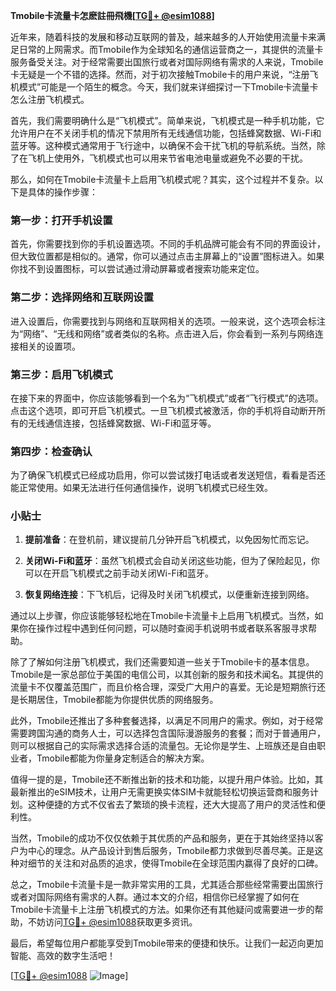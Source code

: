 **Tmobile卡流量卡怎麽註冊飛機[[TG💪+ @esim1088](https://t.me/s/esim1088)]**

近年来，随着科技的发展和移动互联网的普及，越来越多的人开始使用流量卡来满足日常的上网需求。而Tmobile作为全球知名的通信运营商之一，其提供的流量卡服务备受关注。对于经常需要出国旅行或者对国际网络有需求的人来说，Tmobile卡无疑是一个不错的选择。然而，对于初次接触Tmobile卡的用户来说，“注册飞机模式”可能是一个陌生的概念。今天，我们就来详细探讨一下Tmobile卡流量卡怎么注册飞机模式。

首先，我们需要明确什么是“飞机模式”。简单来说，飞机模式是一种手机功能，它允许用户在不关闭手机的情况下禁用所有无线通信功能，包括蜂窝数据、Wi-Fi和蓝牙等。这种模式通常用于飞行途中，以确保不会干扰飞机的导航系统。当然，除了在飞机上使用外，飞机模式也可以用来节省电池电量或避免不必要的干扰。

那么，如何在Tmobile卡流量卡上启用飞机模式呢？其实，这个过程并不复杂。以下是具体的操作步骤：

### 第一步：打开手机设置

首先，你需要找到你的手机设置选项。不同的手机品牌可能会有不同的界面设计，但大致位置都是相似的。通常，你可以通过点击主屏幕上的“设置”图标进入。如果你找不到设置图标，可以尝试通过滑动屏幕或者搜索功能来定位。

### 第二步：选择网络和互联网设置

进入设置后，你需要找到与网络和互联网相关的选项。一般来说，这个选项会标注为“网络”、“无线和网络”或者类似的名称。点击进入后，你会看到一系列与网络连接相关的设置项。

### 第三步：启用飞机模式

在接下来的界面中，你应该能够看到一个名为“飞机模式”或者“飞行模式”的选项。点击这个选项，即可开启飞机模式。一旦飞机模式被激活，你的手机将自动断开所有的无线通信连接，包括蜂窝数据、Wi-Fi和蓝牙等。

### 第四步：检查确认

为了确保飞机模式已经成功启用，你可以尝试拨打电话或者发送短信，看看是否还能正常使用。如果无法进行任何通信操作，说明飞机模式已经生效。

### 小贴士

1. **提前准备**：在登机前，建议提前几分钟开启飞机模式，以免因匆忙而忘记。
   
2. **关闭Wi-Fi和蓝牙**：虽然飞机模式会自动关闭这些功能，但为了保险起见，你可以在开启飞机模式之前手动关闭Wi-Fi和蓝牙。

3. **恢复网络连接**：下飞机后，记得及时关闭飞机模式，以便重新连接到网络。

通过以上步骤，你应该能够轻松地在Tmobile卡流量卡上启用飞机模式。当然，如果你在操作过程中遇到任何问题，可以随时查阅手机说明书或者联系客服寻求帮助。

除了了解如何注册飞机模式，我们还需要知道一些关于Tmobile卡的基本信息。Tmobile是一家总部位于美国的电信公司，以其创新的服务和技术闻名。其提供的流量卡不仅覆盖范围广，而且价格合理，深受广大用户的喜爱。无论是短期旅行还是长期居住，Tmobile都能为你提供优质的网络服务。

此外，Tmobile还推出了多种套餐选择，以满足不同用户的需求。例如，对于经常需要跨国沟通的商务人士，可以选择包含国际漫游服务的套餐；而对于普通用户，则可以根据自己的实际需求选择合适的流量包。无论你是学生、上班族还是自由职业者，Tmobile都能为你量身定制适合的解决方案。

值得一提的是，Tmobile还不断推出新的技术和功能，以提升用户体验。比如，其最新推出的eSIM技术，让用户无需更换实体SIM卡就能轻松切换运营商和服务计划。这种便捷的方式不仅省去了繁琐的换卡流程，还大大提高了用户的灵活性和便利性。

当然，Tmobile的成功不仅仅依赖于其优质的产品和服务，更在于其始终坚持以客户为中心的理念。从产品设计到售后服务，Tmobile都力求做到尽善尽美。正是这种对细节的关注和对品质的追求，使得Tmobile在全球范围内赢得了良好的口碑。

总之，Tmobile卡流量卡是一款非常实用的工具，尤其适合那些经常需要出国旅行或者对国际网络有需求的人群。通过本文的介绍，相信你已经掌握了如何在Tmobile卡流量卡上注册飞机模式的方法。如果你还有其他疑问或需要进一步的帮助，不妨访问[TG💪+ @esim1088](https://t.me/s/esim1088)获取更多资讯。

最后，希望每位用户都能享受到Tmobile带来的便捷和快乐。让我们一起迈向更加智能、高效的数字生活吧！

[[TG💪+ @esim1088](https://t.me/s/esim1088) ![Image](https://i.postimg.cc/4NQfJmqS/Snipaste-2025-05-13-00-14-12.png)]